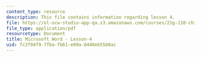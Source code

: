 ```yaml
---
content_type: resource
description: This file contains information regarding lesson 4.
file: https://ol-ocw-studio-app-qa.s3.amazonaws.com/courses/21g-110-chinese-iv-streamlined-spring-2004/fc2f04f97fbafb61e09a8440eb55b0ac_MIT21G_110S04_Lesson_4.pdf
file_type: application/pdf
resourcetype: Document
title: Microsoft Word - Lesson-4
uid: fc2f04f9-7fba-fb61-e09a-8440eb55b0ac
---
```

